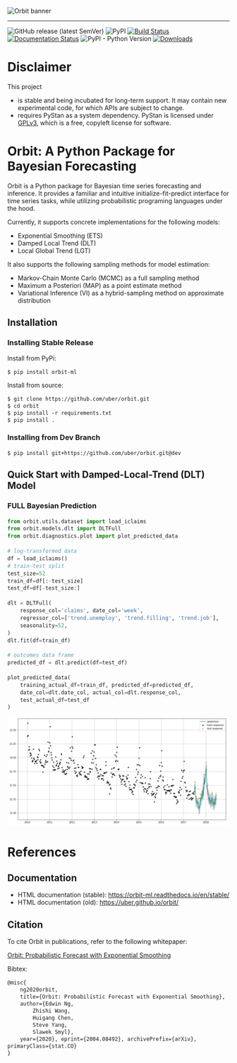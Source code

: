 ![Orbit banner](https://raw.githubusercontent.com/uber/orbit/dev/docs/img/orbit-banner.png)

-------------------------------------------------------------------------------------------------------------------------------------
![GitHub release (latest SemVer)](https://img.shields.io/github/v/release/uber/orbit)
![PyPI](https://img.shields.io/pypi/v/orbit-ml)
[![Build Status](https://travis-ci.com/uber/orbit.svg?branch=dev)](https://travis-ci.com/uber/orbit)
[![Documentation Status](https://readthedocs.org/projects/orbit-ml/badge/?version=latest)](https://orbit-ml.readthedocs.io/en/latest/?badge=latest)
![PyPI - Python Version](https://img.shields.io/pypi/pyversions/orbit-ml)
[![Downloads](https://pepy.tech/badge/orbit-ml)](https://pepy.tech/project/orbit-ml)


# Disclaimer

This project

- is stable and being incubated for long-term support. It may contain new experimental code, for which APIs are subject to change.
- requires PyStan as a system dependency. PyStan is licensed under [GPLv3](https://www.gnu.org/licenses/gpl-3.0.html), which is a free, copyleft license for software.


# Orbit: A Python Package for Bayesian Forecasting

Orbit is a Python package for Bayesian time series forecasting and inference. It provides a
familiar and intuitive initialize-fit-predict interface for time series tasks, while utilizing probabilistic programing languages under the hood.

Currently, it supports concrete implementations for the following
models:

-  Exponential Smoothing (ETS)
-  Damped Local Trend (DLT)
-  Local Global Trend (LGT)

It also supports the following sampling methods for
model estimation:

-  Markov-Chain Monte Carlo (MCMC) as a full sampling method
-  Maximum a Posteriori (MAP) as a point estimate method
-  Variational Inference (VI) as a hybrid-sampling method on approximate
   distribution


##  Installation
### Installing Stable Release

Install from PyPi:
```shell
$ pip install orbit-ml
```

Install from source:
```shell
$ git clone https://github.com/uber/orbit.git
$ cd orbit
$ pip install -r requirements.txt
$ pip install .
```

### Installing from Dev Branch
```shell
$ pip install git+https://github.com/uber/orbit.git@dev
```

## Quick Start with Damped-Local-Trend (DLT) Model
### FULL Bayesian Prediction

```python
from orbit.utils.dataset import load_iclaims
from orbit.models.dlt import DLTFull
from orbit.diagnostics.plot import plot_predicted_data

# log-transformed data
df = load_iclaims()
# train-test split
test_size=52
train_df=df[:-test_size]
test_df=df[-test_size:]

dlt = DLTFull(
    response_col='claims', date_col='week',
    regressor_col=['trend.unemploy', 'trend.filling', 'trend.job'],
    seasonality=52,
)
dlt.fit(df=train_df)

# outcomes data frame
predicted_df = dlt.predict(df=test_df)

plot_predicted_data(
    training_actual_df=train_df, predicted_df=predicted_df,
    date_col=dlt.date_col, actual_col=dlt.response_col,
    test_actual_df=test_df
)
```

![full-pred](https://raw.githubusercontent.com/uber/orbit/dev/docs/img/dlt-mcmc-pred.png)

# References

##  Documentation

- HTML documentation (stable): https://orbit-ml.readthedocs.io/en/stable/
- HTML documentation (old): https://uber.github.io/orbit/

## Citation

To cite Orbit in publications, refer to the following whitepaper:

[Orbit: Probabilistic Forecast with Exponential Smoothing](https://arxiv.org/abs/2004.08492)

Bibtex:
```
@misc{
    ng2020orbit,
    title={Orbit: Probabilistic Forecast with Exponential Smoothing},
    author={Edwin Ng,
        Zhishi Wang,
        Huigang Chen,
        Steve Yang,
        Slawek Smyl},
    year={2020}, eprint={2004.08492}, archivePrefix={arXiv}, primaryClass={stat.CO}
}
```
